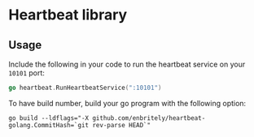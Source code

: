 # Heartbeat library

## Usage

Include the following in your code to run the heartbeat service on your `10101` port:

```go
go heartbeat.RunHeartbeatService(":10101")
```

To have build number, build your go program with the following option:

```console
go build --ldflags="-X github.com/enbritely/heartbeat-golang.CommitHash=`git rev-parse HEAD`"
```
